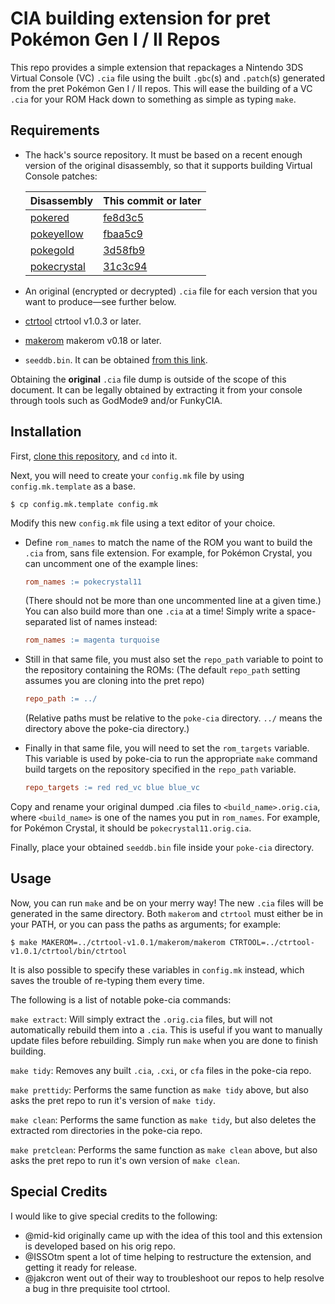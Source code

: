 # CIA building extension for pret Pokémon Gen I / II Repos

This repo provides a simple extension that repackages a Nintendo 3DS Virtual Console (VC) `.cia` file using the built `.gbc`(s) and `.patch`(s) generated from the pret Pokémon Gen I / II repos. This will ease the building of a VC `.cia` for your ROM Hack down to something as simple as typing `make`.

## Requirements

* The hack's source repository. It must be based on a recent enough version of the original disassembly, so that it supports building Virtual Console patches:
  
  | **Disassembly**                                    | **This commit or later**                                                                       |
  | -------------------------------------------------- | ---------------------------------------------------------------------------------------------- |
  | [pokered](https://github.com/pret/pokered)         | [fe8d3c5](https://github.com/pret/pokered/commit/fe8d3c51a4056f0dd61dbef332ad9e714b82089a)     |
  | [pokeyellow](https://github.com/pret/pokeyellow)   | [fbaa5c9](https://github.com/pret/pokeyellow/commit/fbaa5c9d4b48c000a52860a8392fc423c4e312f9)  |
  | [pokegold](https://github.com/pret/pokegold)       | [3d58fb9](https://github.com/pret/pokegold/commit/3d58fb95569be74c6c229118a425fa22628f1dc3)    |
  | [pokecrystal](https://github.com/pret/pokecrystal) | [31c3c94](https://github.com/pret/pokecrystal/commit/31c3c94d64e1ac1e40c95acfda7de8b99b4f302b) |

* An original (encrypted or decrypted) `.cia` file for each version that you want to produce—see further below.

* [ctrtool](https://github.com/3DSGuy/Project_CTR) ctrtool v1.0.3 or later.

* [makerom](https://github.com/3DSGuy/Project_CTR) makerom v0.18 or later.

* `seeddb.bin`. It can be obtained [from this link](https://github.com/ihaveamac/3DS-rom-tools/raw/master/seeddb/seeddb.bin).

Obtaining the **original** `.cia` file dump is outside of the scope of this document. It can be legally obtained by extracting it from your console through tools such as GodMode9 and/or FunkyCIA.

## Installation

First, [clone this repository](https://docs.github.com/en/repositories/creating-and-managing-repositories/cloning-a-repository), and `cd` into it.

Next, you will need to create your `config.mk` file by using `config.mk.template` as a base.

```console
$ cp config.mk.template config.mk
```

Modify this new `config.mk` file using a text editor of your choice.

- Define `rom_names` to match the name of the ROM you want to build the `.cia` from, sans file extension.
  For example, for Pokémon Crystal, you can uncomment one of the example lines:
  
  ```makefile
  rom_names := pokecrystal11
  ```
  
  (There should not be more than one uncommented line at a given time.)
  You can also build more than one `.cia` at a time!
  Simply write a space-separated list of names instead:
  
  ```makefile
  rom_names := magenta turquoise
  ```

- Still in that same file, you must also set the `repo_path` variable to point to the repository containing the ROMs: (The default `repo_path` setting assumes you are cloning into the pret repo)
  
  ```makefile
  repo_path := ../
  ```
  
  (Relative paths must be relative to the `poke-cia` directory. `../` means the directory above the poke-cia directory.)
  
- Finally in that same file, you will need to set the `rom_targets` variable. This variable is used by poke-cia to run the appropriate `make` command build targets on the repository specified in the `repo_path` variable. 

  ```makefile
  repo_targets := red red_vc blue blue_vc
  ```

Copy and rename your original dumped .cia files to `<build_name>.orig.cia`, where `<build_name>` is one of the names you put in `rom_names`.
For example, for Pokémon Crystal, it should be `pokecrystal11.orig.cia`.

Finally, place your obtained `seeddb.bin` file inside your `poke-cia` directory.

## Usage

Now, you can run `make` and be on your merry way!
The new `.cia` files will be generated in the same directory.
Both `makerom` and `ctrtool` must either be in your PATH, or you can pass the paths as arguments; for example:

```console
$ make MAKEROM=../ctrtool-v1.0.1/makerom/makerom CTRTOOL=../ctrtool-v1.0.1/ctrtool/bin/ctrtool
```

It is also possible to specify these variables in `config.mk` instead, which saves the trouble of re-typing them every time.

The following is a list of notable poke-cia commands:

`make extract`: Will simply extract the `.orig.cia` files, but will not automatically rebuild them into a `.cia`. This is useful if you want to manually update files before rebuilding. Simply run `make` when you are done to finish building.

`make tidy`: Removes any built `.cia`, `.cxi`, or `cfa` files in the poke-cia repo.

`make prettidy`: Performs the same function as `make tidy` above, but also asks the pret repo to run it's version of `make tidy`.

`make clean`: Performs the same function as `make tidy`, but also deletes the extracted rom directories in the poke-cia repo.

`make pretclean`: Performs the same function as `make clean` above, but also asks the pret repo to run it's own version of `make clean`. 

## Special Credits

I would like to give special credits to the following:

* @mid-kid originally came up with the idea of this tool and this extension is developed based on his orig repo.
* @ISSOtm spent a lot of time helping to restructure the extension, and getting it ready for release.
* @jakcron went out of their way to troubleshoot our repos to help resolve a bug in thre prequisite tool ctrtool. 
